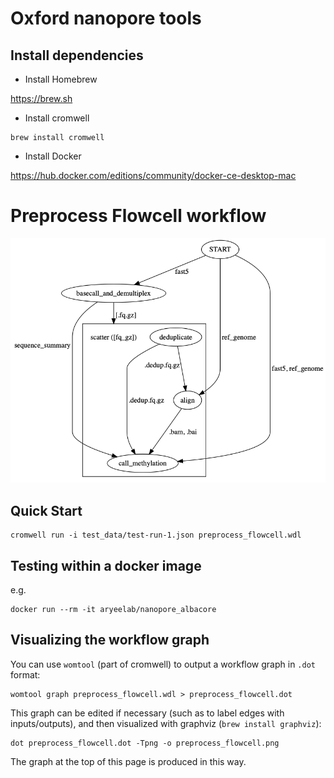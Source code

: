 # Oxford nanopore tools

## Install dependencies

- Install Homebrew

https://brew.sh

- Install cromwell

```
brew install cromwell
```

- Install Docker

https://hub.docker.com/editions/community/docker-ce-desktop-mac


# Preprocess Flowcell workflow

![alt text](preprocess_flowcell.png "preprocess_flowcell.wdl DAG")


## Quick Start

```
cromwell run -i test_data/test-run-1.json preprocess_flowcell.wdl 
```


## Testing within a docker image

e.g.
```
docker run --rm -it aryeelab/nanopore_albacore
```

## Visualizing the workflow graph

You can use `womtool` (part of cromwell) to output a workflow graph in `.dot` format:

```
womtool graph preprocess_flowcell.wdl > preprocess_flowcell.dot
```

This graph can be edited if necessary (such as to label edges with inputs/outputs), and then visualized with graphviz (`brew install graphviz`):

```
dot preprocess_flowcell.dot -Tpng -o preprocess_flowcell.png
```

The graph at the top of this page is produced in this way.

